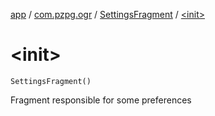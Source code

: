 [app](../../index.md) / [com.pzpg.ogr](../index.md) / [SettingsFragment](index.md) / [&lt;init&gt;](./-init-.md)

# &lt;init&gt;

`SettingsFragment()`

Fragment responsible for some preferences

